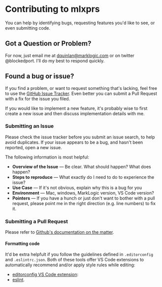 # Contributing to mlxprs

You can help by identifying bugs, requesting features you'd like to see, or even submitting code.
 
## Got a Question or Problem?

For now, just email me at dquinlan@marklogic.com or on twitter @blockedport. I'll do my best to respond quickly.

## Found a bug or issue?

If you find a problem, or want to request something that's lacking, feel free to use the [GitHub Issue Tracker](https://github.com/mikrovvelle/mlxprs/issues).
Even better you can submit a Pull Request with a fix for the issue you filed.

If you would like to implement a new feature, it's probably wise to first create a new issue and then discuss implementation details with me.

### Submitting an Issue

Please check the issue tracker before you submit an issue search, to help avoid duplicates. If your issue appears to be a bug, and hasn't been reported, open a new issue. 

The following information is most helpful:

* **Overview of the Issue** — Be clear. What should happen? What does happen?
* **Steps to reproduce** — What exactly do I need to do to experience the issue?
* **Use Case** — If it's not obvious, explain why this is a bug for you
* **Environment** — Mac, windows, MarkLogic version, VS Code version?
* **Pointers** — If you have a hunch or just don't want to bother with a pull request,
please point me in the right direction (e.g. line numbers) to fix it.

### Submitting a Pull Request

Please refer to [Github's documentation on the matter](https://help.github.com/articles/creating-a-pull-request/).

#### Formatting code

It'd be extra helpfult if you follow the guidelines defined in `.editorconfig` and `.eslintrc.json`. Both of these tools offer VS Code extensions to automatically recommend and/or apply style rules while editing:

- [editorconfig VS Code extension](https://marketplace.visualstudio.com/items?itemName=EditorConfig.EditorConfig): 
- [eslint](https://marketplace.visualstudio.com/items?itemName=dbaeumer.vscode-eslint).
